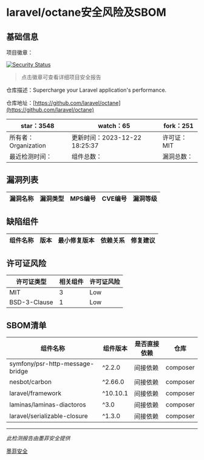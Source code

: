 # laravel/octane安全风险及SBOM

## 基础信息

项目徽章：

[![Security Status](https://www.murphysec.com/platform3/v31/badge/1738278806451998720.svg)](https://www.murphysec.com/console/report/1738278655918428160/1738278806451998720)

> 点击徽章可查看详细项目安全报告

仓库描述：Supercharge your Laravel application's performance.

仓库地址：[https://github.com/laravel/octane](https://github.com/laravel/octane)

| star：3548 | watch：65 | fork：251 |
| ----------- | -------------- | ------------ |
| 所有者：Organization | 更新时间：2023-12-22 18:25:37 | 许可证：MIT |
| 最近检测时间： | 组件总数： | 漏洞总数： |




## 漏洞列表

| 漏洞名称 | 漏洞类型 | MPS编号 | CVE编号 | 漏洞等级 |
| ------- | ------ | ------- | ------ | ----- |





## 缺陷组件

| 组件名称 | 版本 | 最小修复版本 | 依赖关系 | 修复建议 |
| -------- | ---- | ------------ | -------- | -------- |





## 许可证风险

| 许可证类型 | 相关组件 | 许可证风险 |
| ---------- | -------- | ---------- |
|MIT|3|Low|
|BSD-3-Clause|1|Low|




## SBOM清单

| 组件名称 | 组件版本 | 是否直接依赖 | 仓库 |
| -------- | -------- | ------------ | ---- |
|symfony/psr-http-message-bridge|^2.2.0|间接依赖|composer|
|nesbot/carbon|^2.66.0|间接依赖|composer|
|laravel/framework|^10.10.1|间接依赖|composer|
|laminas/laminas-diactoros|^3.0|间接依赖|composer|
|laravel/serializable-closure|^1.3.0|间接依赖|composer|


------

*此检测报告由墨菲安全提供*

[墨菲安全](www.murphysec.com)